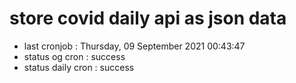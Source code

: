 # store covid daily api as json data

- last cronjob : Thursday, 09 September 2021 00:43:47
- status og cron : success
- status daily cron : success
      
      
